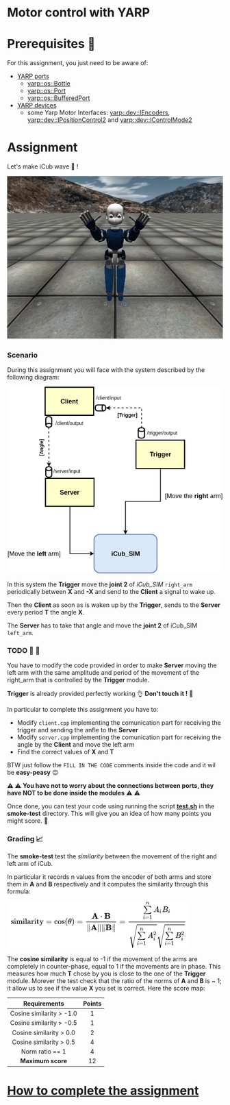 Motor control with YARP
=======================
# Prerequisites :closed_book:
For this assignment, you just need to be aware of:
- [YARP ports](http://www.yarp.it/note_ports.html)
    - [yarp::os::Bottle](http://www.yarp.it/classyarp_1_1os_1_1Bottle.html)
    - [yarp::os::Port](http://www.yarp.it/classyarp_1_1os_1_1Port.html)
    - [yarp::os::BufferedPort](http://www.yarp.it/classyarp_1_1os_1_1BufferedPort.html)
- [YARP devices](http://www.yarp.it/yarpdev.html)
    - some Yarp Motor Interfaces: [yarp::dev::IEncoders](http://www.yarp.it/classyarp_1_1dev_1_1IEncoders.html), [yarp::dev::IPositionControl2](http://www.yarp.it/classyarp_1_1dev_1_1IPositionControl2.html) and [yarp::dev::IControlMode2](http://www.yarp.it/classyarp_1_1dev_1_1IControlMode2.html)
# Assignment
Let's make iCub wave :wave: !


![](misc/waving.gif)


### Scenario
During this assignment you will face with the system described by the following diagram:

![](misc/MotorControlAssignment.png)


In this system the **Trigger** move the **joint 2** of *iCub_SIM* `right_arm` periodically between **X** and **-X** and send to the **Client** a signal to wake up. 

Then the **Client** as soon as is waken up by the **Trigger**, sends to the **Server** every period **T** the angle **X**.

The **Server** has to take that angle and move the **joint 2** of iCub_SIM `left_arm`.  

### TODO :wrench: :nut_and_bolt:
You have to modify the code provided in order to make **Server** moving the left arm with the same amplitude and period of the movement of the right_arm that is controlled by the **Trigger** module.

**Trigger** is already provided perfectly working :ok_hand: **Don't touch it !** :knife:

In particular to complete this assignment you have to:
- Modify `client.cpp` implementing the comunication part for receiving the trigger and sending the anfle to the **Server**
- Modify `server.cpp` implementing the comunication part for receiving the angle by the **Client** and move the left arm
- Find the correct values of **X** and **T**

BTW just follow the `FILL IN THE CODE` comments inside the code and it wil be **easy-peasy** :wink:

:warning: :warning: **You have not to worry about the connections between ports, they have NOT to be done inside the modules** :warning: :warning:

Once done, you can test your code using running the script [**test.sh**](https://github.com/vvv-school/vvv-school.github.io/blob/master/instructions/how-to-run-smoke-tests.md) in the **smoke-test** directory. This will give you an idea of how many points you might score. :muscle:


### Grading :chart_with_upwards_trend:

The **smoke-test** test the *similarity* between the movement of the right and left arm of iCub.

In particular it records n values from the encoder of both arms and store them in **A** and **B** respectively and it computes the similarity through this formula:


![](misc/cosineSimilarity.png)


The **cosine similarity** is equal to -1 if the movement of the arms are completely in counter-phase, equal to 1 if the movements are in phase.
This measures how much **T** chose by you is close to the one of the **Trigger** module.
Morever the test check that the ratio of the norms of **A** and **B** is ~ 1; it allow us to see if the value **X** you set is correct.
Here the score map:


| Requirements             | Points |
|:------------------------:|:-:|
| Cosine similarity > -1.0 | 1 |
| Cosine similarity > -0.5 | 1 |
| Cosine similarity >  0.0 | 2 |
| Cosine similarity >  0.5 | 4 |
| Norm ratio == 1          | 4 |
| **Maximum score** | 12 |

# [How to complete the assignment](https://github.com/vvv-school/vvv-school.github.io/blob/master/instructions/how-to-complete-assignments.md)



